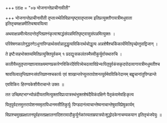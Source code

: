 +++
title = "०७ भोजनान्तेप्राचीनावीती"

+++
भोजनान्तेप्राचीनावीती तृप्ताःस्थेतिविप्रान्पृष्ट्वातृप्तास्म इतिप्रत्युक्तौगायत्रीमधुवाता इतितृचमक्षन्नमीतिचश्रावयित्वा

अथवाक्षन्नमीत्येतदन्तेतृप्तिप्रश्नंकृत्वाश्राद्धंसंपन्नमितिपृष्ट्वासुसंपन्नमित्युक्तः ।

परिवेषणकालेनुद्धरणेऽधुनापिण्डार्थसर्वान्नादुद्धृत्यविकिरार्थचोद्धृत्य अन्नशेषैश्चकिंकार्यमितिपृच्छेत्तुसद्विजान् ।

ते इष्टैःसहभोक्तव्यमितिप्रत्युक्तिपुर्वकम् १ प्रदद्युःसकलंतस्मैस्वीकुर्युर्वायथारुचि ।

कातीयैस्तुतृप्तानज्ञात्वावक्ष्यमाणप्रकारेणविकिरंदैवेपित्र्येचदत्वाविप्रेभ्यःपितृपुर्वकंसकृदपोदत्वागायत्रीमधुमतीश्च

श्रावयित्वातृप्तिप्रश्नःसंपत्तिप्रश्नश्चकार्यः एवं शाखान्तरेप्युत्तरापोशनत्पूर्वमेवविकिरेदानम् बह्वृचानांतुपिण्डान्ते

एवविकिरः हिरण्यकेशीयैराचान्ते उक्तः ॥

तत उच्छिष्टभाग्भ्योन्नंदीयतामित्युक्ताविप्राःपात्रस्थंभुक्तशेषंदैविकंदक्षिणे पैतृकंवामेवहिःकृत्य

पितृपुर्वदत्तमुत्तरापोशनममृतापिधानमसीतिकुर्युः पिण्डदानंत्वाचान्तेष्वनाचान्तेषुवाविप्रेषुकार्यम्

विप्राश्चमुखप्रक्षालनपूर्वहस्तप्रक्षालनादिशरावादौकुर्युर्नकांस्यताम्रपात्रयोःशुद्धोदकेनाचम्यकयान इतितृचंजपेयुः ॥
